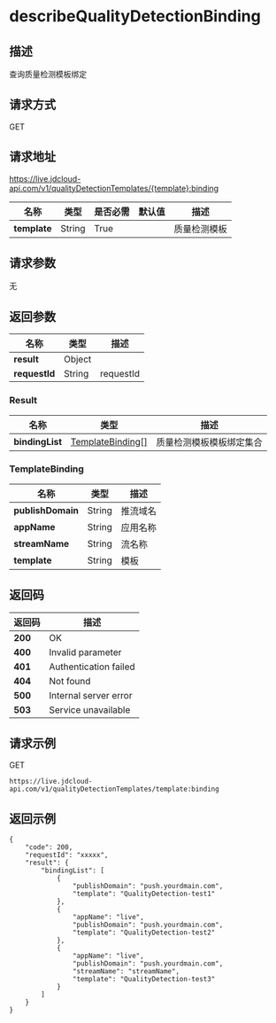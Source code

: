 # describeQualityDetectionBinding


## 描述
查询质量检测模板绑定


## 请求方式
GET

## 请求地址
https://live.jdcloud-api.com/v1/qualityDetectionTemplates/{template}:binding

|名称|类型|是否必需|默认值|描述|
|---|---|---|---|---|
|**template**|String|True| |质量检测模板|

## 请求参数
无


## 返回参数
|名称|类型|描述|
|---|---|---|
|**result**|Object| |
|**requestId**|String|requestId|

### <a name="Result">Result</a>
|名称|类型|描述|
|---|---|---|
|**bindingList**|[TemplateBinding[]](#TemplateBinding)|质量检测模板模板绑定集合|
### <a name="TemplateBinding">TemplateBinding</a>
|名称|类型|描述|
|---|---|---|
|**publishDomain**|String|推流域名|
|**appName**|String|应用名称|
|**streamName**|String|流名称|
|**template**|String|模板|

## 返回码
|返回码|描述|
|---|---|
|**200**|OK|
|**400**|Invalid parameter|
|**401**|Authentication failed|
|**404**|Not found|
|**500**|Internal server error|
|**503**|Service unavailable|

## 请求示例
GET
```
https://live.jdcloud-api.com/v1/qualityDetectionTemplates/template:binding

```

## 返回示例
```
{
    "code": 200, 
    "requestId": "xxxxx", 
    "result": {
        "bindingList": [
            {
                "publishDomain": "push.yourdmain.com", 
                "template": "QualityDetection-test1"
            }, 
            {
                "appName": "live", 
                "publishDomain": "push.yourdmain.com", 
                "template": "QualityDetection-test2"
            }, 
            {
                "appName": "live", 
                "publishDomain": "push.yourdmain.com", 
                "streamName": "streamName", 
                "template": "QualityDetection-test3"
            }
        ]
    }
}
```
